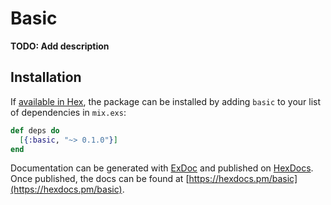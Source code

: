 # Basic

**TODO: Add description**

## Installation

If [available in Hex](https://hex.pm/docs/publish), the package can be installed
by adding `basic` to your list of dependencies in `mix.exs`:

```elixir
def deps do
  [{:basic, "~> 0.1.0"}]
end
```

Documentation can be generated with [ExDoc](https://github.com/elixir-lang/ex_doc)
and published on [HexDocs](https://hexdocs.pm). Once published, the docs can
be found at [https://hexdocs.pm/basic](https://hexdocs.pm/basic).

